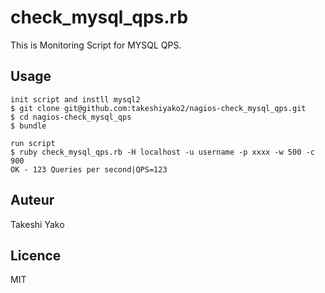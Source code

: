 # check_mysql_qps.rb

This is Monitoring Script for MYSQL QPS.

## Usage

```
init script and instll mysql2
$ git clone git@github.com:takeshiyako2/nagios-check_mysql_qps.git
$ cd nagios-check_mysql_qps
$ bundle

run script
$ ruby check_mysql_qps.rb -H localhost -u username -p xxxx -w 500 -c 900
OK - 123 Queries per second|QPS=123
```

## Auteur

Takeshi Yako

## Licence

MIT

